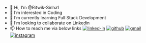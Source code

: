 - 👋 Hi, I’m @Ritwik-Sinha1
- 👀 I’m interested in Coding
- 🌱 I’m currently learning Full Stack Development
- 💞️ I’m looking to collaborate on Linkedin
- 📫 How to reach me via below links
[![linked-in](https://img.shields.io/badge/Linked_In-0077B5?style=for-the-badge&logo=LinkedIn&logoColor=white)](https://www.linkedin.com/in/ritwik14/)
[![github](https://img.shields.io/badge/GitHub-000000?style=for-the-badge&logo=GitHub&logoColor=white)](https://github.com/Ritwik-Sinha1)
[![gmail](https://img.shields.io/badge/Gmail-D14836?style=for-the-badge&logo=Gmail&logoColor=white)](ritwiksinha8@gmail.com)
[![instagram](https://img.shields.io/badge/Instagram-E4405F?style=for-the-badge&logo=instagram&logoColor=white)](https://www.instagram.com/ritwik.sinha_/)

<!---
Ritwik-Sinha1/Ritwik-Sinha1 is a ✨ special ✨ repository because its `README.md` (this file) appears on your GitHub profile.
You can click the Preview link to take a look at your changes.
--->
